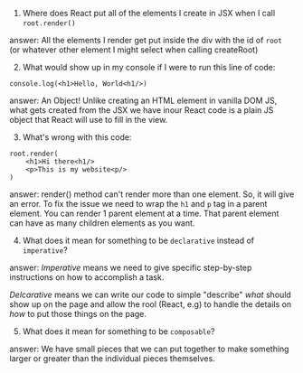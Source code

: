 1. Where does React put all of the elements I create in JSX when I call `root.render()`

answer: All the elements I render get put inside the div with the id of `root` (or whatever other element I might select when calling createRoot) 

2. What would show up in my console if I were to run this line of code:
```
console.log(<h1>Hello, World<h1/>)
```
answer: An Object! Unlike creating an HTML element in vanilla DOM JS, what gets created from the JSX we have inour React code is a plain JS object that React will use to fill in the view. 


3. What's wrong with this code: 
```
root.render(
    <h1>Hi there<h1/>
    <p>This is my website<p/>
)
```
answer: render() method can't render more than one element. So, it will give an error. To fix the issue we need to wrap the `h1` and `p` tag in a parent element. You can render 1 parent element at a time. That parent element can have as many children elements as you want.

4. What does it mean for something to be `declarative` instead of `imperative`?

answer: *Imperative* means we need to give specific step-by-step instructions on how to accomplish a task. 

*Delcarative* means we can write our code to simple "describe" *what* should show up on the page and allow the rool (React, e.g) to handle the details on *how* to put those things on the page. 


5. What does it mean for something to be `composable`?

answer: We have small pieces that we can put together to make something larger or greater than the individual pieces themselves. 
